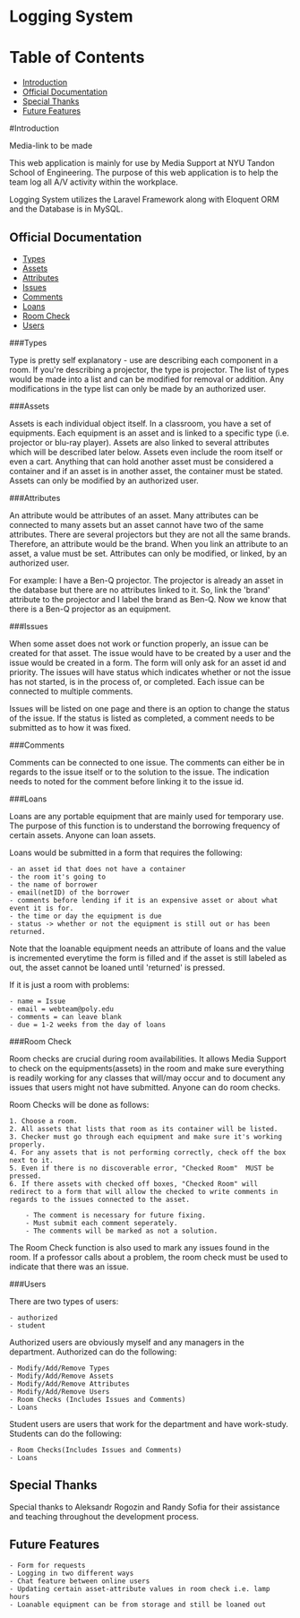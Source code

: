 # Logging System

# Table of Contents
- [Introduction](#intro)
- [Official Documentation](#official)
- [Special Thanks](#thanks)
- [Future Features](#future)

#<a name="intro"></a>Introduction

Media-link to be made


This web application is mainly for use by Media Support at NYU Tandon School of Engineering. The purpose of this web application is to help the team log all A/V activity within the workplace. 


Logging System utilizes the Laravel Framework along with Eloquent ORM and the Database is in MySQL. 


## <a name="official"></a>Official Documentation

- [Types](#types)
- [Assets](#assets)
- [Attributes](#attributes)
- [Issues](#issues)
- [Comments](#comments)
- [Loans](#loans)
- [Room Check](#roomcheck)
- [Users](#users)

###<a name="types"></a>Types

Type is pretty self explanatory - use are describing each component in a room. If you're describing a projector, the type is projector. The list of types would be made into a list and can be modified for removal or addition. Any modifications in the type list can only be made by an authorized user.

###<a name="assets"></a>Assets

Assets is each individual object itself. In a classroom, you have a set of equipments. Each equipment is an asset and is linked to a specific type (i.e. projector or blu-ray player). Assets are also linked to several attributes which will be described later below. Assets even include the room itself or even a cart. Anything that can hold another asset must be considered a container and if an asset is in another asset, the container must be stated. Assets can only be modified by an authorized user.

###<a name="attributes"></a>Attributes

An attribute would be attributes of an asset. Many attributes can be connected to many assets but an asset cannot have two of the same attributes. There are several projectors but they are not all the same brands. Therefore, an attribute would be the brand. When you link an attribute to an asset, a value must be set. Attributes can only be modified, or linked, by an authorized user.


For example: I have a Ben-Q projector. The projector is already an asset in the database but there are no attributes linked to it. So, link the 'brand' attribute to the projector and I label the brand as Ben-Q. Now we know that there is a Ben-Q projector as an equipment. 

###<a name="issues"></a>Issues

When some asset does not work or function properly, an issue can be created for that asset. The issue would have to be created by a user and the issue would be created in a form. The form will only ask for an asset id and priority. The issues will have status which indicates whether or not the issue has not started, is in the process of, or completed. Each issue can be connected to multiple comments.


Issues will be listed on one page and there is an option to change the status of the issue. If the status is listed as completed, a comment needs to be submitted as to how it was fixed.

###<a name="comments"></a>Comments

Comments can be connected to one issue. The comments can either be in regards to the issue itself or to the solution to the issue. The indication needs to noted for the comment before linking it to the issue id.

###<a name="loans"></a>Loans

Loans are any portable equipment that are mainly used for temporary use. The purpose of this function is to understand the borrowing frequency of certain assets. Anyone can loan assets.


Loans would be submitted in a form that requires the following:

	- an asset id that does not have a container 
	- the room it's going to
	- the name of borrower
	- email(netID) of the borrower
	- comments before lending if it is an expensive asset or about what event it is for. 
	- the time or day the equipment is due
	- status -> whether or not the equipment is still out or has been returned. 


Note that the loanable equipment needs an attribute of loans and the value is incremented everytime the form is filled and if the asset is still labeled as out, the asset cannot be loaned until 'returned' is pressed.


If it is just a room with problems:

	- name = Issue 
	- email = webteam@poly.edu
	- comments = can leave blank
	- due = 1-2 weeks from the day of loans
	

###<a name="roomcheck"></a>Room Check

Room checks are crucial during room availabilities. It allows Media Support to check on the equipments(assets) in the room and make sure everything is readily working for any classes that will/may occur and to document any issues that users might not have submitted. Anyone can do room checks.


Room Checks will be done as follows:

	1. Choose a room.
	2. All assets that lists that room as its container will be listed.
	3. Checker must go through each equipment and make sure it's working properly.
	4. For any assets that is not performing correctly, check off the box next to it.
	5. Even if there is no discoverable error, "Checked Room"  MUST be pressed. 
	6. If there assets with checked off boxes, "Checked Room" will redirect to a form that will allow the checked to write comments in regards to the issues connected to the asset.

		- The comment is necessary for future fixing. 
		- Must submit each comment seperately. 
		- The comments will be marked as not a solution.


The Room Check function is also used to mark any issues found in the room. If a professor calls about a problem, the room check must be used to indicate that there was an issue.  

###<a name="users"></a>Users

There are two types of users:

	- authorized
	- student


Authorized users are obviously myself and any managers in the department. Authorized can do the following:

	- Modify/Add/Remove Types
	- Modify/Add/Remove Assets
	- Modify/Add/Remove Attributes
	- Modify/Add/Remove Users
	- Room Checks (Includes Issues and Comments)
	- Loans


Student users are users that work for the department and have work-study. Students can do the following:

	- Room Checks(Includes Issues and Comments)
	- Loans



## <a name="thanks"></a>Special Thanks

Special thanks to Aleksandr Rogozin and Randy Sofia for their assistance and teaching throughout the development process.

## <a name="future"></a>Future Features

	- Form for requests
	- Logging in two different ways
	- Chat feature between online users
	- Updating certain asset-attribute values in room check i.e. lamp hours
	- Loanable equipment can be from storage and still be loaned out


